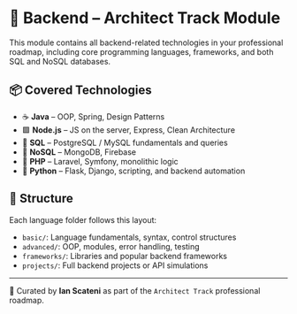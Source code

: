 # 🧠 Backend – Architect Track Module

This module contains all backend-related technologies in your professional roadmap, including core programming languages, frameworks, and both SQL and NoSQL databases.

## 📦 Covered Technologies

- ☕ **Java** – OOP, Spring, Design Patterns
- 🟩 **Node.js** – JS on the server, Express, Clean Architecture
- 🐘 **SQL** – PostgreSQL / MySQL fundamentals and queries
- 📄 **NoSQL** – MongoDB, Firebase
- 🐘 **PHP** – Laravel, Symfony, monolithic logic
- 🐍 **Python** – Flask, Django, scripting, and backend automation

## 📁 Structure

Each language folder follows this layout:

- `basic/`: Language fundamentals, syntax, control structures
- `advanced/`: OOP, modules, error handling, testing
- `frameworks/`: Libraries and popular backend frameworks
- `projects/`: Full backend projects or API simulations

---

📄 Curated by **Ian Scateni** as part of the `Architect Track` professional roadmap.